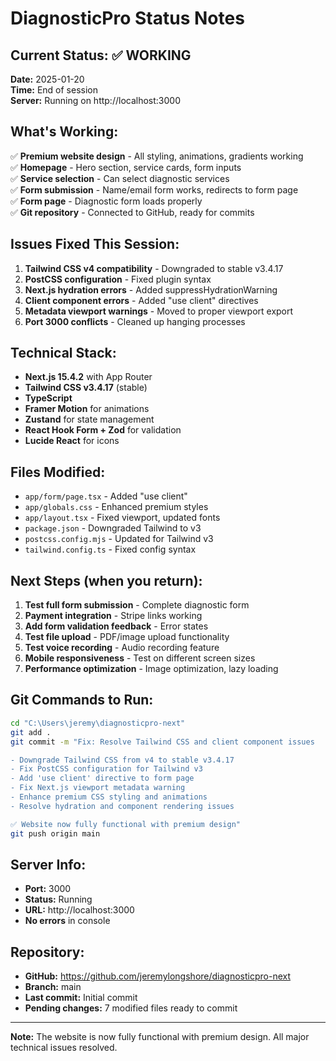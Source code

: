 # DiagnosticPro Status Notes

## Current Status: ✅ WORKING
**Date:** 2025-01-20  
**Time:** End of session  
**Server:** Running on http://localhost:3000

## What's Working:
✅ **Premium website design** - All styling, animations, gradients working  
✅ **Homepage** - Hero section, service cards, form inputs  
✅ **Service selection** - Can select diagnostic services  
✅ **Form submission** - Name/email form works, redirects to form page  
✅ **Form page** - Diagnostic form loads properly  
✅ **Git repository** - Connected to GitHub, ready for commits  

## Issues Fixed This Session:
1. **Tailwind CSS v4 compatibility** - Downgraded to stable v3.4.17
2. **PostCSS configuration** - Fixed plugin syntax
3. **Next.js hydration errors** - Added suppressHydrationWarning
4. **Client component errors** - Added "use client" directives
5. **Metadata viewport warnings** - Moved to proper viewport export
6. **Port 3000 conflicts** - Cleaned up hanging processes

## Technical Stack:
- **Next.js 15.4.2** with App Router
- **Tailwind CSS v3.4.17** (stable)
- **TypeScript**
- **Framer Motion** for animations
- **Zustand** for state management
- **React Hook Form + Zod** for validation
- **Lucide React** for icons

## Files Modified:
- `app/form/page.tsx` - Added "use client"
- `app/globals.css` - Enhanced premium styles
- `app/layout.tsx` - Fixed viewport, updated fonts
- `package.json` - Downgraded Tailwind to v3
- `postcss.config.mjs` - Updated for Tailwind v3
- `tailwind.config.ts` - Fixed config syntax

## Next Steps (when you return):
1. **Test full form submission** - Complete diagnostic form
2. **Payment integration** - Stripe links working  
3. **Add form validation feedback** - Error states
4. **Test file upload** - PDF/image upload functionality
5. **Test voice recording** - Audio recording feature
6. **Mobile responsiveness** - Test on different screen sizes
7. **Performance optimization** - Image optimization, lazy loading

## Git Commands to Run:
```bash
cd "C:\Users\jeremy\diagnosticpro-next"
git add .
git commit -m "Fix: Resolve Tailwind CSS and client component issues

- Downgrade Tailwind CSS from v4 to stable v3.4.17
- Fix PostCSS configuration for Tailwind v3
- Add 'use client' directive to form page
- Fix Next.js viewport metadata warning
- Enhance premium CSS styling and animations
- Resolve hydration and component rendering issues

✅ Website now fully functional with premium design"
git push origin main
```

## Server Info:
- **Port:** 3000
- **Status:** Running
- **URL:** http://localhost:3000
- **No errors** in console

## Repository:
- **GitHub:** https://github.com/jeremylongshore/diagnosticpro-next
- **Branch:** main
- **Last commit:** Initial commit
- **Pending changes:** 7 modified files ready to commit

---
**Note:** The website is now fully functional with premium design. All major technical issues resolved.